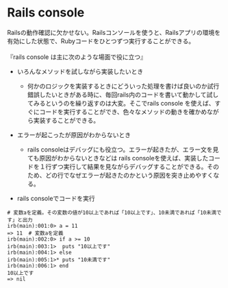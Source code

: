 # Rails console
Railsの動作確認に欠かせない。Railsコンソールを使うと、Railsアプリの環境を有効にした状態で、Rubyコードをひとつずつ実行することができる。<br>
<br>
『rails console は主に次のような場面で役に立つ』<br>
- いろんなメソッドを試しながら実装したいとき
  - 何かのロジックを実装するときにどういった処理を書けば良いのか試行錯誤したいときがある時に、毎回rails内のコードを書いて動かして試してみるというのを繰り返すのは大変。そこでrails console を使えば、すぐにコードを実行することができ、色々なメソッドの動きを確かめながら実装することができる。
- エラーが起こったが原因がわからないとき
  - rails consoleはデバッグにも役立つ。エラーが起きたが、エラー文を見ても原因がわからないときなどは rails consoleを使えば、実装したコードを１行ずつ実行して結果を見ながらデバッグすることができる。そのため、どの行でなぜエラーが起きたのかという原因を突き止めやすくなる。
  
- rails consoleでコードを実行
```
# 変数aを定義。その変数の値が10以上であれば「10以上です」、10未満であれば「10未満です」と出力
irb(main):001:0> a = 11
=> 11  # 変数aを定義
irb(main):002:0> if a >= 10
irb(main):003:1>  puts "10以上です"
irb(main):004:1> else
irb(main):005:1>* puts "10未満です"
irb(main):006:1> end
10以上です
=> nil
```
<br>